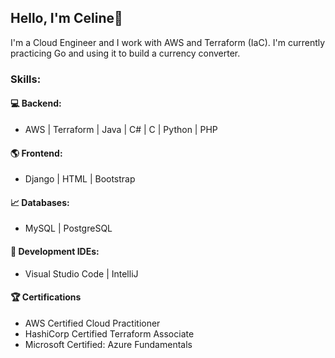 ## Hello, I'm Celine👋
I'm a Cloud Engineer and I work with AWS and Terraform (IaC). I'm currently practicing Go and using it to build a currency converter.

### Skills:
#### 💻 Backend:
- AWS | Terraform | Java | C# | C | Python | PHP

#### 🌎 Frontend: 
- Django | HTML | Bootstrap
  
#### 📈 Databases: 
- MySQL | PostgreSQL

#### 🌱 Development IDEs:
- Visual Studio Code | IntelliJ
  
#### 🏆 Certifications
- AWS Certified Cloud Practitioner
- HashiCorp Certified Terraform Associate
- Microsoft Certified: Azure Fundamentals
  
<!--
**celineramirez/celineramirez** is a ✨ _special_ ✨ repository because its `README.md` (this file) appears on your GitHub profile.

Here are some ideas to get you started:
- 📫 How to reach me: ...
- 😄 Pronouns: ...
- ⚡ Fun fact: ...
- 👯 I’m looking to collaborate on ...
- 🤔 I’m looking for help with ...
- 💬 Ask me about ...
- 🔭 I’m currently working on ...
- 🌱 I’m currently learning GoLang
-->
